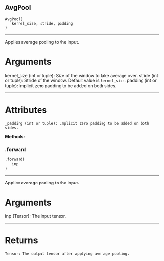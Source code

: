 #


## AvgPool
```python 
AvgPool(
   kernel_size, stride, padding
)
```


---
Applies average pooling to the input.

# Arguments
kernel_size (int or tuple): Size of the window to take average over.
stride (int or tuple): Stride of the window. Default value is `kernel_size`.
padding (int or tuple): Implicit zero padding to be added on both sides.

---
# Attributes
    _padding (int or tuple): Implicit zero padding to be added on both sides.


**Methods:**


### .forward
```python
.forward(
   inp
)
```

---
Applies average pooling to the input.

# Arguments
inp (Tensor): The input tensor.

---
# Returns
    Tensor: The output tensor after applying average pooling.
